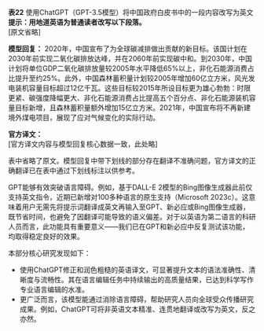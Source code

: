 **表22** 使用ChatGPT（GPT-3.5模型）将中国政府白皮书中的一段内容改写为英文  
**提示：用地道英语为普通读者改写以下段落。**  
[原文省略]  

**模型回复：** 2020年，中国宣布了为全球碳减排做出贡献的新目标。该国计划在2030年前实现二氧化碳排放达峰，并在2060年前实现碳中和。到2030年，中国计划将单位GDP二氧化碳排放量较2005年水平降低65%以上，非化石能源消费占比提升至约25%。此外，中国森林蓄积量计划较2005年增加60亿立方米，风光发电装机容量目标超过12亿千瓦。这些目标较2015年所设目标更为雄心勃勃：时限更紧、碳强度降幅更大、非化石能源消费占比提高五个百分点、非化石能源装机容量目标新增，且森林蓄积量额外增加15亿立方米。2021年，中国宣布将不再新建境外煤电项目，展现了应对气候变化的实际行动。  

**官方译文：**  
[官方译文内容与模型回复核心数据一致，此处略]  

表中省略了原文。模型回复中带下划线的部分存在翻译不准确问题，官方译文的正确翻译已在表中通过下划线标注以供参考。  

GPT能够有效突破语言障碍。例如，基于DALL-E 2模型的Bing图像生成器此前仅支持英文指令，近期已新增对100多种语言的原生支持（Microsoft 2023c）。这意味着用户无需先将提示词翻译成英文再输入至GPT、新必应或Bing图像生成器，既节省时间，也避免了因翻译可能导致的语义偏差。对于以英语为第二语言的科研人员而言，此功能具有重要意义——我们已在GPT和新必应中反复测试该功能，均取得稳定良好的效果。  

本部分核心研究发现如下：  
- 使用ChatGPT修正和润色粗糙的英语译文，可显著提升文本的语法准确性、清晰度与流畅性。其在语言编辑任务中持续输出的高质量结果，已达到科学写作专业语言编辑的水准。  
- 更广泛而言，该模型能通过消除语言障碍，帮助研究人员向全球受众传播研究成果。例如，ChatGPT可将非英语文本精准、连贯地翻译或改写为英文，反之亦然。
